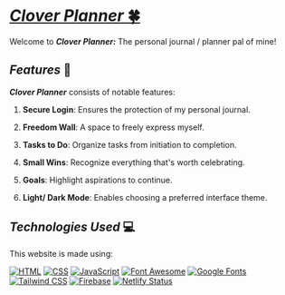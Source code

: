 # [**_**Clover Planner**_ 🍀**](https://clover-planner.netlify.app/)
Welcome to **_Clover Planner:_** The personal journal / planner pal of mine!

## **_Features_ 📖**

**_Clover Planner_** consists of notable features:

1. **Secure Login**: Ensures the protection of my personal journal.

2. **Freedom Wall**: A space to freely express myself.

3. **Tasks to Do**: Organize tasks from initiation to completion.

4. **Small Wins**: Recognize everything that's worth celebrating.

5. **Goals**: Highlight aspirations to continue.
  
6. **Light/ Dark Mode**: Enables choosing a preferred interface theme.

## **_Technologies Used_ 💻**

This website is made using:

[![HTML](https://img.shields.io/badge/HTML5-E34F26?style=flat&logo=html5&logoColor=white)](https://developer.mozilla.org/en-US/docs/Web/Guide/HTML/HTML5) [![CSS](https://img.shields.io/badge/CSS3-1572B6?style=flat&logo=css3&logoColor=white)](https://developer.mozilla.org/en-US/docs/Web/CSS) [![JavaScript](https://img.shields.io/badge/JavaScript-F7DF1E?style=flat&logo=javascript&logoColor=black)](https://developer.mozilla.org/en-US/docs/Web/JavaScript) [![Font Awesome](https://img.shields.io/badge/Font%20Awesome-339AF0?style=flat&logo=font-awesome&logoColor=white)](https://fontawesome.com/) [![Google Fonts](https://img.shields.io/badge/Google%20Fonts-4285F4?style=flat&logo=google-fonts&logoColor=white)](https://fonts.google.com/)  [![Tailwind CSS](https://img.shields.io/badge/Tailwind%20CSS-38B2AC?style=flat&logo=tailwind-css&logoColor=white)](https://tailwindcss.com/)  [![Firebase](https://img.shields.io/badge/Firebase-FFCA28?style=flat&logo=firebase&logoColor=black)](https://firebase.google.com/) [![Netlify Status](https://api.netlify.com/api/v1/badges/b420a069-4ee2-4b94-9e43-2c9eff6fcc4b/deploy-status)](https://app.netlify.com/sites/hypertechs/deploys) 
